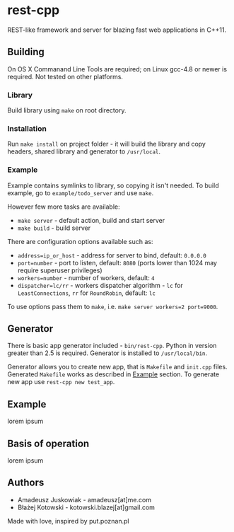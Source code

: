 rest-cpp
========

REST-like framework and server for blazing fast web applications in
C++11.


Building
--------

On OS X Commanand Line Tools are required; on Linux gcc-4.8 or newer is
required. Not tested on other platforms.


### Library

Build library using `make` on root directory.

### Installation

Run `make install` on project folder - it will build the library and
copy headers, shared library and generator to `/usr/local`.

### Example

Example contains symlinks to library, so copying it isn't needed. To
build example, go to `example/todo_server` and use `make`. 

However few more tasks are available:
  - `make server` - default action, build and start server
  - `make build` - build server

There are configuration options available such as:
  - `address=ip_or_host` - address for server to bind, default: `0.0.0.0`
  - `port=number` - port to listen, default: `8080` (ports lower than 1024 may require superuser privileges)
  - `workers=number` - number of workers, default: `4`
  - `dispatcher=lc/rr` - workers dispatcher algorithm - `lc` for `LeastConnections`, `rr` for `RoundRobin`, default: `lc`

To use options pass them to `make`, i.e. `make server workers=2 port=9000`.


Generator
---------

There is basic app generator included - `bin/rest-cpp`. Python in version greater than 2.5 is required.
Generator is installed to `/usr/local/bin`.

Generator allows you to create new app, that is `Makefile` and `init.cpp` files. Generated `Makefile` works as
described in [Example](#example) section. To generate new app use `rest-cpp new test_app`.


Example
-------

lorem ipsum


Basis of operation
------------------

lorem ipsum


Authors
-------

- Amadeusz Juskowiak - amadeusz[at]me.com
- Błażej Kotowski - kotowski.blazej[at]gmail.com

Made with love, inspired by put.poznan.pl

